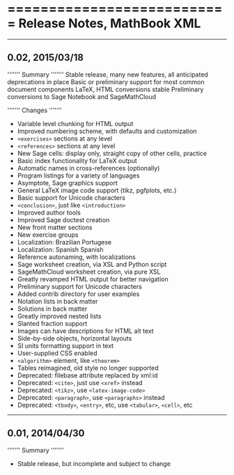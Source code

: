 ===========================
Release Notes, MathBook XML
===========================

----------------
0.02, 2015/03/18
----------------

'''''''
Summary
'''''''
Stable release, many new features, all anticipated deprecations in place
Basic or preliminary support for most common document components
LaTeX, HTML conversions stable
Preliminary conversions to Sage Notebook and SageMathCloud

'''''''
Changes
'''''''
 * Variable level chunking for HTML output
 * Improved numbering scheme, with defaults and customization
 * `<exercises>` sections at any level
 * `<references>` sections at any level
 * New Sage cells: display only, straight copy of other cells, practice
 * Basic index functionality for LaTeX output
 * Automatic names in cross-references (optionally)
 * Program listings for a variety of languages
 * Asymptote, Sage graphics support
 * General LaTeX image code support (tikz, pgfplots, etc.)
 * Basic support for Unicode characters
 * `<conclusion>`, just like `<introduction>`
 * Improved author tools
 * Improved Sage doctest creation
 * New front matter sections
 * New exercise groups
 * Localization: Brazilian Portugese
 * Localization: Spanish Spanish
 * Reference autonaming, with localizations
 * Sage worksheet creation, via XSL and Python script
 * SageMathCloud worksheet creation, via pure XSL
 * Greatly revamped HTML output for better navigation
 * Preliminary support for Unicode characters
 * Added contrib directory for user examples
 * Notation lists in back matter
 * Solutions in back matter
 * Greatly improved nested lists
 * Slanted fraction support
 * Images can have descriptions for HTML alt text
 * Side-by-side objects, horizontal layouts
 * SI units formatting support in text
 * User-supplied CSS enabled
 * `<algorithm>` element, like `<theorem>`
 * Tables reimagined, old style no longer supported
 * Deprecated: filebase attribute replaced by xml:id
 * Deprecated: `<cite>`, just use `<xref>` instead
 * Deprecated: `<tikz>`, use `<latex-image-code>`
 * Deprecated: `<paragraph>`, use `<paragraphs>` instead
 * Deprecated: `<tbody>`, `<entry>`, etc, use `<tabular>`, `<cell>`, etc


----------------
0.01, 2014/04/30
----------------

'''''''
Summary
'''''''

 * Stable release, but incomplete and subject to change
